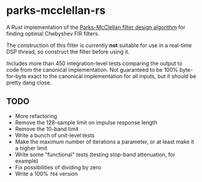 # parks-mcclellan-rs

A Rust implementation of the [Parks-McClellan filter design algorithm](https://en.wikipedia.org/wiki/Parks%E2%80%93McClellan_filter_design_algorithm) for finding optimal Chebyshev FIR filters.

The construction of this filter is currently **not** suitable for use in a real-time DSP thread, so construct the filter before using it.

Includes more than 450 integration-level tests comparing the output to code from the canonical implementation. Not guaranteed to be 100% byte-for-byte exact to the canonical implementation for all inputs, but it should be pretty dang close.

## TODO

 - More refactoring
 - Remove the 128-sample limit on impulse response length
 - Remove the 10-band limit
 - Write a bunch of unit-level tests
 - Make the maximum number of iterations a parameter, or at least make it a higher limit
 - Write some "functional" tests (testing stop-band attenuation, for example)
 - Fix possibilities of dividing by zero
 - Write a 100% `f64` version

